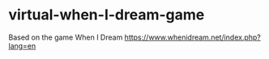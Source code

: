 # virtual-when-I-dream-game
Based on the game When I Dream
https://www.whenidream.net/index.php?lang=en

